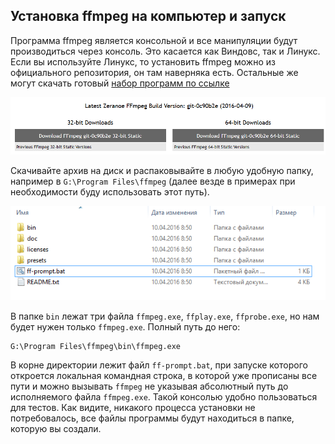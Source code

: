 ## Установка ffmpeg на компьютер и запуск

Программа ffmpeg является консольной и все манипуляции будут производиться через консоль. Это касается как Виндовс, так и Линукс. Если вы используйте Линукс, то установить ffmpeg можно из официального репозитория, он там наверняка есть. Остальные же могут скачать готовый [набор программ по ссылке](https://ffmpeg.zeranoe.com/builds/)

![Внешний вид страницы, с которой надо скачать ffmpeg](https://raw.githubusercontent.com/edunum/ffmeg-stream/master/img/001.png)

Скачивайте архив на диск и распаковывайте в любую удобную папку, например в  `G:\Program Files\ffmpeg` (далее везде в примерах при необходимости буду использовать этот путь).

![Три исполняемых файла](https://raw.githubusercontent.com/edunum/ffmeg-stream/master/img/002.png)

В папке `bin` лежат три файла `ffmpeg.exe`, `ffplay.exe`, `ffprobe.exe`, но нам будет нужен только `ffmpeg.exe`. Полный путь до него:
```batch
G:\Program Files\ffmpeg\bin\ffmpeg.exe
```
В корне директории лежит файл `ff-prompt.bat`, при запуске которого откроется локальная командная строка, в которой уже прописаны все пути и можно вызывать `ffmpeg` не указывая абсолютный путь до исполняемого файла `ffmpeg.exe`. Такой консолью удобно пользоваться для тестов.
Как видите, никакого процесса установки не потребовалось, все файлы программы будут находиться в папке, которую вы создали.
